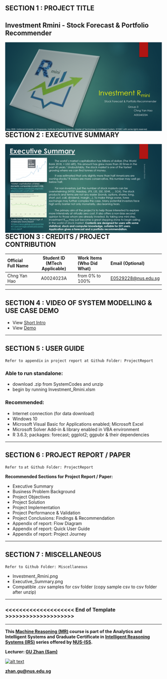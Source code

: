 ## SECTION 1 : PROJECT TITLE
## Investment Rmini - Stock Forecast & Portfolio Recommender

<img src="Miscellaneous/InvestmentRmini.png"
     style="float: left; margin-right: 0px;" />

---

## SECTION 2 : EXECUTIVE SUMMARY

<img src="Miscellaneous/ExecutiveSummary.png"
     style="float: left; margin-right: 0px;" />

---

## SECTION 3 : CREDITS / PROJECT CONTRIBUTION

| Official Full Name  | Student ID (MTech Applicable)  | Work Items (Who Did What) | Email (Optional) |
| :------------ |:---------------:| :-----| :-----|
| Chng Yan Hao | A0024023A | from 0% to 100% | E0529228@nus.edu.sg |


---

## SECTION 4 : VIDEO OF SYSTEM MODELLING & USE CASE DEMO

- View [Short Intro](https://www.youtube.com/watch?v=jLQJyCDhMn4)
- View [Demo](https://www.youtube.com/watch?v=x6Qsm3glbE0)

---

## SECTION 5 : USER GUIDE

`Refer to appendix`[<QuickUserGuide>](https://github.com/RyanChngYanHao/IRS-PM-2020-01-18-ISY5001-GRP3-Investment_Rmini/blob/master/ProjectReport/QuickUserGuide.pdf) `in project report at Github Folder: ProjectReport`

### Able to run standalone:

- download .zip from SystemCodes and unzip
- begin by running Investment_Rmini.xlsm

### Recommended: 
- Internet connection (for data download)
- Windows 10
- Microsoft Visual Basic for Applications enabled; Microsoft Excel 
- Microsoft Solver Add-in & library enabled in VBA environment 
- R 3.6.3; packages: forecast; ggplot2; ggpubr & their dependencies

---
## SECTION 6 : PROJECT REPORT / PAPER

`Refer to`[<ProjectReport>](https://github.com/RyanChngYanHao/IRS-PM-2020-01-18-ISY5001-GRP3-Investment_Rmini/blob/master/ProjectReport/ProjectReport.pdf) `at Github Folder: ProjectReport`

**Recommended Sections for Project Report / Paper:**
- Executive Summary
- Business Problem Background
- Project Objectives
- Project Solution
- Project Implementation
- Project Performance & Validation
- Project Conclusions: Findings & Recommendation
- Appendix of report: Flow Diagram
- Appendix of report: Quick User Guide
- Appendix of report: Project Journey

---
## SECTION 7 : MISCELLANEOUS

`Refer to Github Folder: Miscellaneous`

- Investment_Rmini.png
- Executive_Summary.png
- Compatible .csv samples for csv folder (copy sample csv to csv folder after unzip)

---

### <<<<<<<<<<<<<<<<<<<< End of Template >>>>>>>>>>>>>>>>>>>>

---

**This [Machine Reasoning (MR)](https://www.iss.nus.edu.sg/executive-education/course/detail/machine-reasoning "Machine Reasoning") course is part of the Analytics and Intelligent Systems and Graduate Certificate in [Intelligent Reasoning Systems (IRS)](https://www.iss.nus.edu.sg/stackable-certificate-programmes/intelligent-systems "Intelligent Reasoning Systems") series offered by [NUS-ISS](https://www.iss.nus.edu.sg "Institute of Systems Science, National University of Singapore").**

**Lecturer: [GU Zhan (Sam)](https://www.iss.nus.edu.sg/about-us/staff/detail/201/GU%20Zhan "GU Zhan (Sam)")**

[![alt text](https://www.iss.nus.edu.sg/images/default-source/About-Us/7.6.1-teaching-staff/sam-website.tmb-.png "Let's check Sam' profile page")](https://www.iss.nus.edu.sg/about-us/staff/detail/201/GU%20Zhan)

**zhan.gu@nus.edu.sg**
